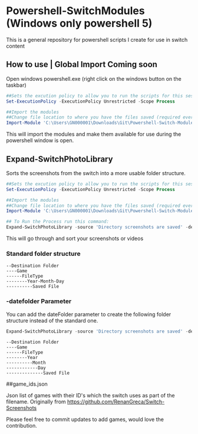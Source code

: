 # Powershell-SwitchModules (Windows only powershell 5)
This is a general repository for powershell scripts I create for use in switch content

## How to use | Global Import Coming soon

Open windows powershell.exe (right click on the windows button on the taskbar)

```PowerShell
##Sets the excution policy to allow you to run the scripts for this session (required everytime)
Set-ExecutionPolicy -ExecutionPolicy Unrestricted -Scope Process

##Import the modules
##Change file location to where you have the files saved (required everytime)
Import-Module 'C:\Users\GN000001\Downloads\Git\Powershell-Switch-Modules\'
```

This will import the modules and make them available for use during the powershell window is open.


## Expand-SwitchPhotoLibrary
Sorts the screenshots from the switch into a more usable folder structure.


```PowerShell
##Sets the excution policy to allow you to run the scripts for this session (required everytime)
Set-ExecutionPolicy -ExecutionPolicy Unrestricted -Scope Process

##Import the modules
##Change file location to where you have the files saved (required everytime)
Import-Module 'C:\Users\GN000001\Downloads\Git\Powershell-Switch-Modules\Expand-SwitchPhotoLibrary\Expand-SwitchPhotoLibrary.ps1'
```

```PowerShell
## To Run the Process run this command:
Expand-SwitchPhotoLibrary -source 'Directory screenshots are saved' -destination 'Directory you want them moved to when they are sorted' -gameListFile 'Directory game_ids.json is saved'
```
This will go through and sort your screenshots or videos

### Standard folder structure
```
--Destination Folder
----Game
------FileType
--------Year-Month-Day
----------Saved File
```

### -datefolder Parameter
You can add the dateFolder parameter to create the following folder structure instead of the standard one.
```powershell
Expand-SwitchPhotoLibrary -source 'Directory screenshots are saved' -destination 'Directory you want them moved to when they are sorted' -gameListFile 'Directory game_ids.json is saved' -datefolder
```
```
--Destination Folder
----Game
------FileType
--------Year
----------Month
------------Day
--------------Saved File
```
##game_ids.json

Json list of games with their ID's which the switch uses as part of the filename.
Originally from https://github.com/RenanGreca/Switch-Screenshots 

Please feel free to commit updates to add games, would love the contribution.
